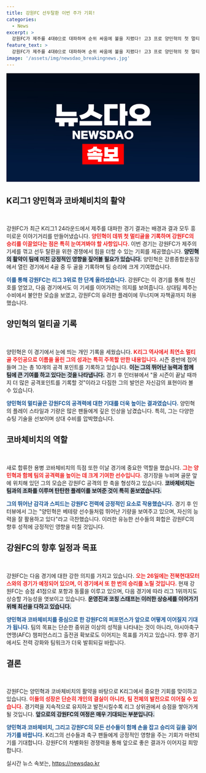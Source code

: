 ```yaml
---
title: 강원FC 선두탈환 이번 주가 기회!
categories:
  - News
excerpt: >
  강원FC가 제주를 4대0으로 대파하며 순위 싸움에 불을 지폈다! 고3 프로 양민혁의 첫 멀티골과 신입 코바체비치의 센스 있는 플레이가 돋보였다. 이제 1위 도전하는 강원의 여정이 기대된다!
feature_text: >
  강원FC가 제주를 4대0으로 대파하며 순위 싸움에 불을 지폈다! 고3 프로 양민혁의 첫 멀티골과 신입 코바체비치의 센스 있는 플레이가 돋보였다. 이제 1위 도전하는 강원의 여정이 기대된다!
image: '/assets/img/newsdao_breakingnews.jpg'
---
```


<p><img src="/assets/img/newsdao_breakingnews.jpg" alt="koreaapp 속보" /></p>

<h2 data-ke-size="size26">K리그1 양민혁과 코바체비치의 활약</h2>

<p data-ke-size="size16">&nbsp;</p>

<p>강원FC가 최근 K리그1 24라운드에서 제주를 대파한 경기 결과는 배경과 결과 모두 흥미로운 이야기거리를 만들어냈습니다. <b><span style="color: #ee2323;">양민혁이 데뷔 첫 멀티골을 기록하며 강원FC의 승리를 이끌었다는 점은 특히 눈여겨봐야 할 사항입니다.</span></b> 이번 경기는 강원FC가 제주의 기세를 꺾고 선두 탈환을 위한 경쟁에서 힘을 더할 수 있는 기회를 제공했습니다. <b><span style="background-color: #21538527;">양민혁의 활약이 팀에 미친 긍정적인 영향을 짚어볼 필요가 있습니다.</span></b> 양민혁은 강릉종합운동장에서 열린 경기에서 4골 중 두 골을 기록하며 팀 승리에 크게 기여했습니다. </p>

<p><b><span style="color: #1a5490;">이를 통해 강원FC는 리그 3위로 한 단계 올라섰습니다.</span></b> 강원FC는 이 경기를 통해 청신호를 얻었고, 다음 경기에서도 이 기세를 이어가려는 의지를 보여줍니다. 상대팀 제주는 수비에서 불안한 모습을 보였고, 강원FC의 유려한 플레이에 무너지며 자책골까지 허용했습니다.</p>

<h2 data-ke-size="size26">양민혁의 멀티골 기록</h2>

<p data-ke-size="size16">&nbsp;</p>

<p>양민혁은 이 경기에서 눈에 띄는 개인 기록을 세웠습니다. <b><span style="color: #ee2323;">K리그 역사에서 최연소 멀티골 주인공으로 이름을 올린 그의 성과는 특히 주목할 만한 내용입니다.</span></b> 시즌 중반에 접어들며 그는 총 10개의 공격 포인트를 기록하고 있습니다. <b><span style="background-color: #21538527;">이는 그의 뛰어난 능력과 함께 팀에 큰 기여를 하고 있다는 것을 나타냅니다.</span></b> 경기 후 인터뷰에서 "올 시즌이 끝날 때까지 더 많은 공격포인트를 기록할 것"이라고 다짐한 그의 발언은 자신감의 표현이라 볼 수 있습니다.</p>

<p><b><span style="color: #1a5490;">양민혁의 멀티골은 강원FC의 공격력에 대한 기대를 더욱 높이는 결과였습니다.</span></b> 양민혁의 플레이 스타일과 기량은 많은 팬들에게 깊은 인상을 남겼습니다. 특히, 그는 다양한 슈팅 기술을 선보이며 상대 수비를 압박했습니다.</p>

<h2 data-ke-size="size26">코바체비치의 역할</h2>

<p data-ke-size="size16">&nbsp;</p>

<p>새로 합류한 용병 코바체비치의 득점 또한 이날 경기에 중요한 역할을 했습니다. <b><span style="color: #ee2323;">그는 양민혁과 함께 팀의 공격력을 높이는 데 크게 기여한 선수입니다.</span></b> 경기장을 누비며 골문 앞에 위치해 있던 그의 모습은 강원FC 공격의 한 축을 형성하고 있습니다. <b><span style="background-color: #21538527;">코바체비치는 팀과의 조화를 이루며 탄탄한 플레이를 보여준 것이 특히 돋보였습니다.</span></b> </p>

<p><b><span style="color: #1a5490;">그의 뛰어난 감각과 스피드는 강원FC 전력에 긍정적인 요소로 작용했습니다.</span></b> 경기 후 인터뷰에서 그는 "양민혁은 베테랑 선수들처럼 뛰어난 기량을 보여주고 있으며, 자신의 능력을 잘 활용하고 있다"라고 극찬했습니다. 이러한 유능한 선수들의 화합은 강원FC의 향후 성적에 긍정적인 영향을 미칠 것입니다.</p>

<h2 data-ke-size="size26">강원FC의 향후 일정과 목표</h2>

<p data-ke-size="size16">&nbsp;</p>

<p>강원FC는 다음 경기에 대한 강한 의지를 가지고 있습니다. <b><span style="color: #ee2323;">오는 26일에는 전북현대모터스와의 경기가 예정되어 있으며, 이 경기에서 또 한 번의 승리를 노릴 것입니다.</span></b> 현재 강원FC는 승점 41점으로 포항과 동률을 이루고 있으며, 다음 경기에 따라 리그 1위까지도 상승할 가능성을 엿보이고 있습니다. <b><span style="background-color: #21538527;">운영진과 코칭 스태프는 이러한 상승세를 이어가기 위해 최선을 다하고 있습니다.</span></b></p>

<p><b><span style="color: #1a5490;">양민혁과 코바체비치를 중심으로 한 강원FC의 퍼포먼스가 앞으로 어떻게 이어질지 기대가 됩니다.</span></b> 팀의 목표는 단순한 중위권 이상의 성적을 나타내는 것이 아니라, 아시아축구연맹(AFC) 챔피언스리그 출전권 확보로도 이어지는 목표를 가지고 있습니다. 향후 경기에서도 전력 강화와 팀워크가 더욱 발휘되길 바랍니다.</p>

<h2 data-ke-size="size26">결론</h2>

<p data-ke-size="size16">&nbsp;</p>

<p>강원FC는 양민혁과 코바체비치의 활약을 바탕으로 K리그에서 중요한 기회를 맞이하고 있습니다. <b><span style="color: #ee2323;">이들의 성장은 단순히 개인의 결실이 아니라, 팀 전체의 발전으로 이어질 수 있습니다.</span></b> 경기력을 지속적으로 유지하고 발전시킬수록 리그 상위권에서 승점을 쌓아가게 될 것입니다. <b><span style="background-color: #21538527;">앞으로의 강원FC의 여정은 매우 기대되는 부분입니다.</span></b></p>

<p><b><span style="color: #1a5490;">양민혁과 코바체비치, 그리고 강원FC의 모든 선수들이 함께 손을 잡고 승리의 길을 걸어가기를 바랍니다.</span></b> K리그의 선수들과 축구 팬들에게 긍정적인 영향을 주는 기회가 마련되기를 기대합니다. 강원FC의 차별화된 경쟁력을 통해 앞으로 좋은 결과가 이어지길 희망합니다.</p>
실시간 뉴스 속보는, <a href="https://newsdao.kr" rel="dofollow">https://newsdao.kr</a>


